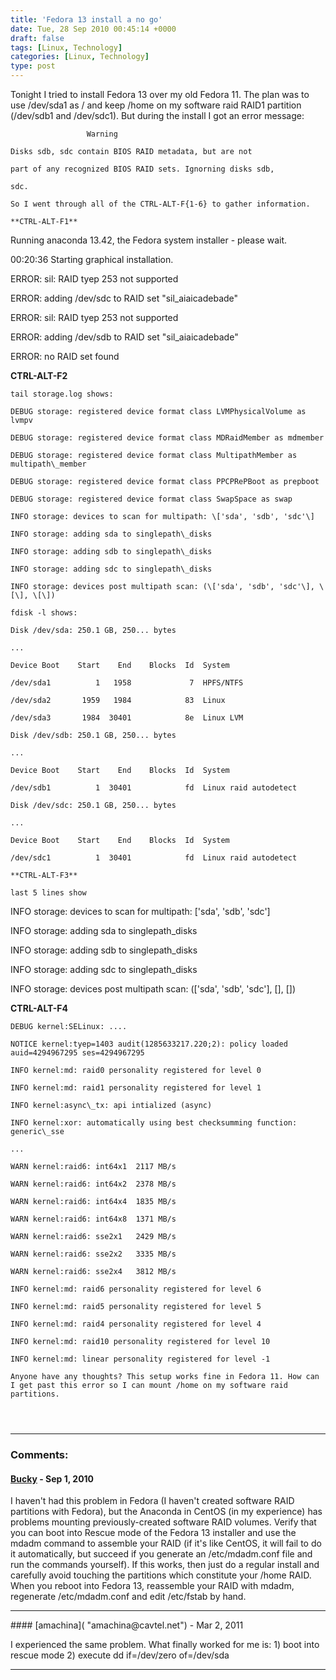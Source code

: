 ```yaml
---
title: 'Fedora 13 install a no go'
date: Tue, 28 Sep 2010 00:45:14 +0000
draft: false
tags: [Linux, Technology]
categories: [Linux, Technology]
type: post
---
```


Tonight I tried to install Fedora 13 over my old Fedora 11. The plan was to use /dev/sda1 as / and keep /home on my software raid RAID1 partition (/dev/sdb1 and /dev/sdc1). But during the install I got an error message:

```
                 Warning

Disks sdb, sdc contain BIOS RAID metadata, but are not

part of any recognized BIOS RAID sets. Ignorning disks sdb,

sdc.

So I went through all of the CTRL-ALT-F{1-6} to gather information.

**CTRL-ALT-F1**

```
Running anaconda 13.42, the Fedora system installer - please wait.

00:20:36 Starting graphical installation.

ERROR: sil: RAID tyep 253 not supported

ERROR: adding /dev/sdc to RAID set "sil\_aiaicadebade"

ERROR: sil: RAID tyep 253 not supported

ERROR: adding /dev/sdb to RAID set "sil\_aiaicadebade"

ERROR: no RAID set found

**CTRL-ALT-F2**

```
tail storage.log shows:

DEBUG storage: registered device format class LVMPhysicalVolume as lvmpv

DEBUG storage: registered device format class MDRaidMember as mdmember

DEBUG storage: registered device format class MultipathMember as multipath\_member

DEBUG storage: registered device format class PPCPRePBoot as prepboot

DEBUG storage: registered device format class SwapSpace as swap

INFO storage: devices to scan for multipath: \['sda', 'sdb', 'sdc'\]

INFO storage: adding sda to singlepath\_disks

INFO storage: adding sdb to singlepath\_disks

INFO storage: adding sdc to singlepath\_disks

INFO storage: devices post multipath scan: (\['sda', 'sdb', 'sdc'\], \[\], \[\])

fdisk -l shows:

Disk /dev/sda: 250.1 GB, 250... bytes

...

Device Boot    Start    End    Blocks  Id  System

/dev/sda1          1   1958             7  HPFS/NTFS

/dev/sda2       1959   1984            83  Linux

/dev/sda3       1984  30401            8e  Linux LVM

Disk /dev/sdb: 250.1 GB, 250... bytes

...

Device Boot    Start    End    Blocks  Id  System

/dev/sdb1          1  30401            fd  Linux raid autodetect

Disk /dev/sdc: 250.1 GB, 250... bytes

...

Device Boot    Start    End    Blocks  Id  System

/dev/sdc1          1  30401            fd  Linux raid autodetect

**CTRL-ALT-F3**

last 5 lines show

```
INFO storage: devices to scan for multipath: \['sda', 'sdb', 'sdc'\]

INFO storage: adding sda to singlepath\_disks

INFO storage: adding sdb to singlepath\_disks

INFO storage: adding sdc to singlepath\_disks

INFO storage: devices post multipath scan: (\['sda', 'sdb', 'sdc'\], \[\], \[\])

**CTRL-ALT-F4**

```
DEBUG kernel:SELinux: ....

NOTICE kernel:tyep=1403 audit(1285633217.220;2): policy loaded auid=4294967295 ses=4294967295

INFO kernel:md: raid0 personality registered for level 0

INFO kernel:md: raid1 personality registered for level 1

INFO kernel:async\_tx: api intialized (async)

INFO kernel:xor: automatically using best checksumming function: generic\_sse

...

WARN kernel:raid6: int64x1  2117 MB/s

WARN kernel:raid6: int64x2  2378 MB/s

WARN kernel:raid6: int64x4  1835 MB/s

WARN kernel:raid6: int64x8  1371 MB/s

WARN kernel:raid6: sse2x1   2429 MB/s

WARN kernel:raid6: sse2x2   3335 MB/s

WARN kernel:raid6: sse2x4   3812 MB/s

INFO kernel:md: raid6 personality registered for level 6

INFO kernel:md: raid5 personality registered for level 5

INFO kernel:md: raid4 personality registered for level 4

INFO kernel:md: raid10 personality registered for level 10

INFO kernel:md: linear personality registered for level -1

Anyone have any thoughts? This setup works fine in Fedora 11. How can I get past this error so I can mount /home on my software raid partitions.


```
```
```
```
```
---
### Comments:
#### [Bucky]( "bucky@mightytikigod.com") - <time datetime="2010-09-27 21:46:06">Sep 1, 2010</time>

I haven't had this problem in Fedora (I haven't created software RAID partitions with Fedora), but the Anaconda in CentOS (in my experience) has problems mounting previously-created software RAID volumes. Verify that you can boot into Rescue mode of the Fedora 13 installer and use the mdadm command to assemble your RAID (if it's like CentOS, it will fail to do it automatically, but succeed if you generate an /etc/mdadm.conf file and run the commands yourself). If this works, then just do a regular install and carefully avoid touching the partitions which constitute your /home RAID. When you reboot into Fedora 13, reassemble your RAID with mdadm, regenerate /etc/mdadm.conf and edit /etc/fstab by hand.
<hr />
#### [amachina]( "amachina@cavtel.net") - <time datetime="2011-03-15 21:31:07">Mar 2, 2011</time>

I experienced the same problem. What finally worked for me is: 1) boot into rescue mode 2) execute dd if=/dev/zero of=/dev/sda
<hr />
